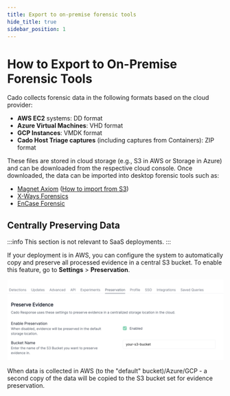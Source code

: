 ```yaml
---
title: Export to on-premise forensic tools
hide_title: true
sidebar_position: 1
---
```


# How to Export to On-Premise Forensic Tools

Cado collects forensic data in the following formats based on the cloud provider:

- **AWS EC2** systems: DD format
- **Azure Virtual Machines**: VHD format
- **GCP Instances**: VMDK format
- **Cado Host Triage captures** (including captures from Containers): ZIP format

These files are stored in cloud storage (e.g., S3 in AWS or Storage in Azure) and can be downloaded from the respective cloud console. Once downloaded, the data can be imported into desktop forensic tools such as:

- [Magnet Axiom](https://www.magnetforensics.com/products/magnet-axiom/) ([How to import from S3](https://www.magnetforensics.com/docs/axiom/html/Content/en-us/acquire-cloud/acquire-amazon-s3.htm))
- [X-Ways Forensics](https://www.x-ways.net/forensics/)
- [EnCase Forensic](https://www.opentext.com/products/encase-forensic)

## Centrally Preserving Data

:::info
This section is not relevant to SaaS deployments.
:::

If your deployment is in AWS, you can configure the system to automatically copy and preserve all processed evidence in a central S3 bucket. To enable this feature, go to **Settings** > **Preservation**.


![Preservation](/img/preserve.png)

When data is collected in AWS (to the "default" bucket)/Azure/GCP - a second copy of the data will be copied to the S3 bucket set for evidence preservation.

